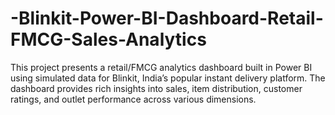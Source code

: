 # -Blinkit-Power-BI-Dashboard-Retail-FMCG-Sales-Analytics
This project presents a retail/FMCG analytics dashboard built in Power BI using simulated data for Blinkit, India’s popular instant delivery platform. The dashboard provides rich insights into sales, item distribution, customer ratings, and outlet performance across various dimensions.
